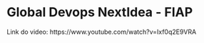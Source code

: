 <h1>Global Devops NextIdea - FIAP</h1>
<p>Link do video: https://www.youtube.com/watch?v=Ixf0q2E9VRA</p>